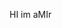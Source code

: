 HI im aMIr

<!---
amircsa/amircsa is a ✨ special ✨ repository because its `README.md` (this file) appears on your GitHub profile.
You can click the Preview link to take a look at your changes.
--->
